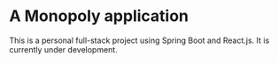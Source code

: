 # A Monopoly application

This is a personal full-stack project using Spring Boot and React.js. It is currently under development. 
